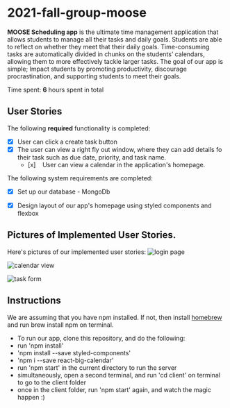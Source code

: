 # 2021-fall-group-moose

**MOOSE Scheduling app** is the ultimate time management application that allows students to manage all their tasks and daily goals. Students are able to reflect on whether they meet that their daily goals. Time-consuming tasks are automatically divided in chunks on the students’ calendars, allowing them to more effectively tackle larger tasks. The goal of our app is simple; Impact students by promoting productivity, discourage procrastination, and supporting students to meet their goals.

Time spent: **6** hours spent in total

## User Stories

The following **required** functionality is completed:

- [x] User can click a create task button
- [x] The user can view a right fly out window, where they can add details fo their task such as due date, priority, and task name.
  - [x]    User can view a calendar in the application's homepage.

The following system requirements are completed:

- [x] Set up our database - MongoDb
- [x] Design layout of our app's homepage using styled components and flexbox


## Pictures of Implemented User Stories.
Here's pictures of our implemented user stories:
![login page](https://drive.google.com/file/d/1X3XsPNYBNWl33epAO22P7pdT3T66ihoh/view?usp=sharing)

![calendar view](https://drive.google.com/file/d/1NCyz7W5xhZiCl_BXgGYAqTOp2axKkR_-/view?usp=sharing)

![task form](https://drive.google.com/file/d/1v1PbLV-bKhWjl6JV1edpZpuNoXfsRbzC/view?usp=sharing)
    
## Instructions

We are assuming that you have npm installed. If not, then install [homebrew](https://brew.sh/) and run brew install npm on terminal.


* To run our app, clone this repository, and do the following:
* run 'npm install'
* 'npm install --save styled-components'
* 'npm i --save react-big-calendar'
* run 'npm start' in the current directory to run the server
* simultaneously, open a second terminal, and run 'cd client' on terminal to go to the client folder
* once in the client folder, run 'npm start' again, and watch the magic happen :)